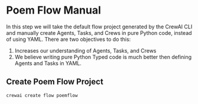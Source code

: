 # Poem Flow Manual

In this step we will take the default flow project generated by the CrewAI CLI and manually create Agents, Tasks, and Crews in pure Python code, instead of using YAML. There are two objectives to do this:

1. Increases our understanding of Agents, Tasks, and Crews
2. We believe writing pure Python Typed code is much better then defining Agents and Tasks in YAML. 


## Create Poem Flow Project

```bash
crewai create flow poemflow
```